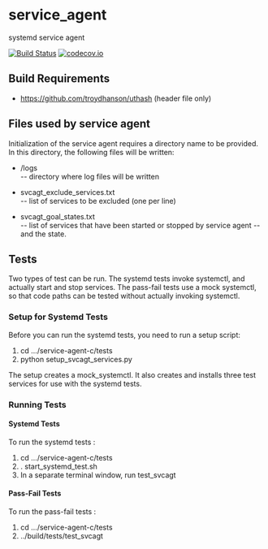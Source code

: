 # service_agent
systemd service agent

[![Build Status](https://travis-ci.org/Comcast/service-agent-c.svg?branch=master)](https://travis-ci.org/Comcast/service-agent-c) [![codecov.io](http://codecov.io/github/Comcast/service-agent-c/coverage.svg?branch=master)](http://codecov.io/github/Comcast/service-agent-c?branch=master)


## Build Requirements

- https://github.com/troydhanson/uthash   (header file only)

## Files used by service agent

Initialization of the service agent requires a directory name to be
provided.  In this directory, the following files will be written:

- /logs 	
-- directory where log files will be written


- svcagt_exclude_services.txt	
-- list of services to be excluded (one per line)


- svcagt_goal_states.txt	
-- list of services that have been started or stopped by service agent
-- and the state.

## Tests

Two types of test can be run.  The systemd tests invoke systemctl, and 
actually start and stop services.  The pass-fail tests use a 
mock systemctl, so that code paths can be tested without actually
invoking systemctl.

### Setup for Systemd Tests

Before you can run the systemd tests, you need to run a setup script:

1. cd .../service-agent-c/tests
2. python setup_svcagt_services.py

The setup creates a mock_systemctl. It also creates and installs
three test services for use with the systemd tests.

### Running Tests

#### Systemd Tests

To run the systemd tests :

1. cd .../service-agent-c/tests
2. . start_systemd_test.sh
3. In a separate terminal window, run test_svcagt


#### Pass-Fail Tests

To run the pass-fail tests :

1. cd .../service-agent-c/tests
2. ../build/tests/test_svcagt

